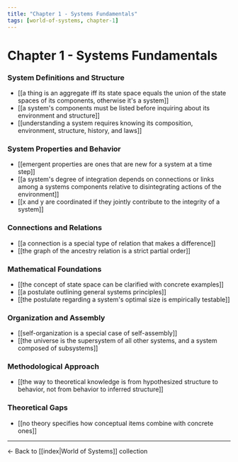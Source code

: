 ```yaml
---
title: "Chapter 1 - Systems Fundamentals"
tags: [world-of-systems, chapter-1]
---
```


# Chapter 1 - Systems Fundamentals

### System Definitions and Structure
- [[a thing is an aggregate iff its state space equals the union of the state spaces of its components, otherwise it's a system]]
- [[a system's components must be listed before inquiring about its environment and structure]]
- [[understanding a system requires knowing its composition, environment, structure, history, and laws]]

### System Properties and Behavior  
- [[emergent properties are ones that are new for a system at a time step]]
- [[a system's degree of integration depends on connections or links among a systems components relative to disintegrating actions of the environment]]
- [[x and y are coordinated if they jointly contribute to the integrity of a system]]

### Connections and Relations
- [[a connection is a special type of relation that makes a difference]]
- [[the graph of the ancestry relation is a strict partial order]]

### Mathematical Foundations
- [[the concept of state space can be clarified with concrete examples]]
- [[a postulate outlining general systems principles]]
- [[the postulate regarding a system's optimal size is empirically testable]]

### Organization and Assembly
- [[self-organization is a special case of self-assembly]]
- [[the universe is the supersystem of all other systems, and a system composed of subsystems]]

### Methodological Approach
- [[the way to theoretical knowledge is from hypothesized structure to behavior, not from behavior to inferred structure]]

### Theoretical Gaps
- [[no theory specifies how conceptual items combine with concrete ones]]

---

← Back to [[index|World of Systems]] collection 